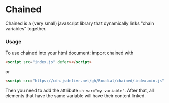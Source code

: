 # Chained
Chained is a (very small) javascript library that dynamically links "chain variables" together.
### Usage
To use chained into your html document: import chained with 
```html
<script src="index.js" defer></script>
```
or
```html
<script src="https://cdn.jsdelivr.net/gh/Boudial/chained/index.min.js" defer></script>
```
Then you need to add the attribute `ch-var="my-variable"`. After that, all elements that have the same variable will have their content linked.
